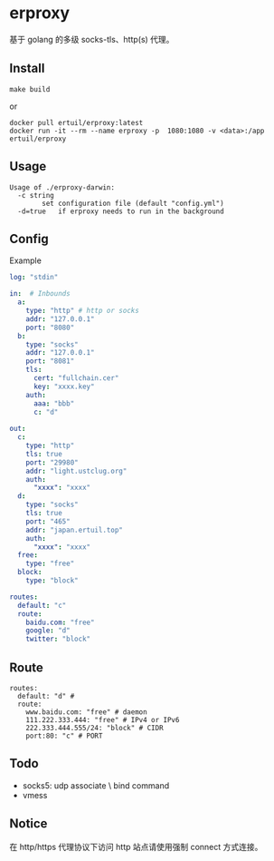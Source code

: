 # erproxy

基于 golang 的多级 socks-tls、http(s) 代理。

## Install

```
make build
```

or 

```
docker pull ertuil/erproxy:latest
docker run -it --rm --name erproxy -p  1080:1080 -v <data>:/app ertuil/erproxy
```
## Usage

```
Usage of ./erproxy-darwin:
  -c string
        set configuration file (default "config.yml")
  -d=true   if erproxy needs to run in the background
```

## Config

Example

``` yaml
log: "stdin"

in:  # Inbounds
  a:
    type: "http" # http or socks
    addr: "127.0.0.1"
    port: "8080"
  b:
    type: "socks"
    addr: "127.0.0.1"
    port: "8081"
    tls:
      cert: "fullchain.cer"
      key: "xxxx.key"
    auth:
      aaa: "bbb"
      c: "d"
  
out:
  c:
    type: "http"
    tls: true
    port: "29980"
    addr: "light.ustclug.org"
    auth:
      "xxxx": "xxxx"
  d:
    type: "socks"
    tls: true
    port: "465"
    addr: "japan.ertuil.top"
    auth:
      "xxxx": "xxxx"
  free:
    type: "free"
  block:
    type: "block"

routes:
  default: "c"
  route:
    baidu.com: "free"
    google: "d"
    twitter: "block"
```

## Route 

```
routes:
  default: "d" #
  route:
    www.baidu.com: "free" # daemon
    111.222.333.444: "free" # IPv4 or IPv6
    222.333.444.555/24: "block" # CIDR
    port:80: "c" # PORT
```

## Todo

* socks5: udp associate \ bind command
* vmess

## Notice
在 http/https 代理协议下访问 http 站点请使用强制 connect 方式连接。